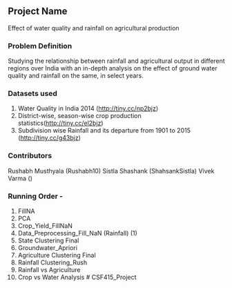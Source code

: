 ## Project Name
Effect of water quality and rainfall on agricultural production

### Problem Definition
Studying the relationship between rainfall and agricultural output in different regions over India with an in-depth analysis on the effect of ground water quality and rainfall on the same, in select years.

### Datasets used 
1) Water Quality in India 2014 (http://tiny.cc/np2bjz)
2) District-wise, season-wise crop production statistics(http://tiny.cc/el2bjz)
3) Subdivision wise Rainfall and its departure from 1901 to 2015 (http://tiny.cc/g43bjz)

### Contributors 
Rushabh Musthyala (Rushabh10)
Sistla Shashank (ShahsankSistla)
Vivek Varma ()

### Running Order -
1) FillNA
2) PCA
3) Crop_Yield_FillNaN
4) Data_Preprocessing_Fill_NaN (Rainfall) (1)
5) State Clustering Final
6) Groundwater_Apriori
7) Agriculture Clustering Final
8) Rainfall Clustering_Rush
9) Rainfall vs Agriculture
10) Crop vs Water Analysis # CSF415_Project

